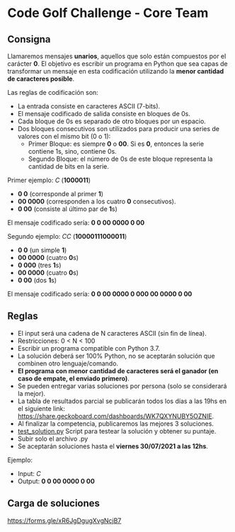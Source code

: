 # Code Golf Challenge - Core Team

## Consigna

Llamaremos mensajes **unarios**, aquellos que solo están compuestos por el carácter **0**. El objetivo es escribir un programa en Python que sea capas de transformar un mensaje en esta codificación utilizando la **menor cantidad de caracteres posible**.

Las reglas de codificación son:

- La entrada consiste en caracteres ASCII (7-bits).
- El mensaje codificado de salida consiste en bloques de 0s.
- Cada bloque de 0s es separado de otro bloques por un espacio.
- Dos bloques consecutivos son utilizados para producir una series de valores con el mismo bit (0 o 1):
   - Primer Bloque: es siempre **0** o **00**. Si es **0**, entonces la serie contiene 1s, sino, contiene 0s.
   - Segundo Bloque: el número de 0s de este bloque representa la cantidad de bits en la serie.

Primer ejemplo: *C* (**1000011**)

- **0 0** (corresponde al primer **1**)
- **00 0000** (corresponden a los cuatro **0** consecutivos).
- **0 00** (consiste al último par de **1**s)

El mensaje codificado sería: **0 0 00 0000 0 00**

Segundo ejemplo: *CC* (**10000111000011**)

- **0 0** (un simple **1**)
- **00 0000** (cuatro **0**s)
- **0 000** (tres **1**s)
- **00 0000** (cuatro **0**s)
- **0 00** (dos **1**s)

El mensaje codificado sería: **0 0 00 0000 0 000 00 0000 0 00**

## Reglas

- El input será una cadena de N caracteres ASCII (sin fin de línea).
- Restricciones: 0 < N < 100
- Escribir un programa compatible con Python 3.7.
- La solución deberá ser 100% Python, no se aceptarán solución que combinen otro lenguaje/comando.
- **El programa con menor cantidad de caracteres será el ganador (en caso de empate, el enviado primero)**.
- Se pueden entregar varias soluciones por persona (solo se considerará la mejor).
- La tabla de resultados parcial se publicarán todos los días a las 19hs en el siguiente link: https://share.geckoboard.com/dashboards/WK7QXYNUBY5OZNIE.
- Al finalizar la competencia, publicaremos las mejores 3 soluciones.
- [test_solution.py](https://github.com/jampp/jampp-eci2021/blob/master/Challenges/Code%20Golf%20Challenge%20-%20Core%20Team/test_solution.py) Script para testear la solución y obtener su puntaje.
- Subir solo el archivo .py
- Se aceptarán soluciones hasta el **viernes 30/07/2021 a las 12hs**.

Ejemplo:

- Input: *C*
- Output: **0 0 00 0000 0 00**

## Carga de soluciones

https://forms.gle/xR6JgDgugXvgNcjB7
